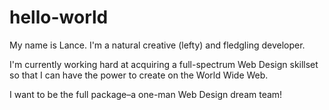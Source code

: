 # hello-world

My name is Lance. I'm a natural creative (lefty) and fledgling developer. 

I'm currently working hard at acquiring a full-spectrum Web Design skillset so that I can have the power to create on the World Wide Web. 

I want to be the full package–a one-man Web Design dream team!
